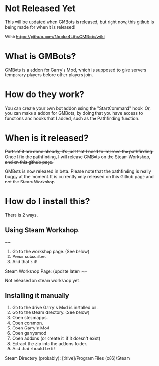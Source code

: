 # Not Released Yet
This will be updated when GMBots is released, but right now, this github is being made for when it is released!

Wiki: https://github.com/Noobz4Life/GMBots/wiki





# What is GMBots?

GMBots is a addon for Garry's Mod, which is supposed to give servers temporary players before other players join.

# How do they work?

You can create your own bot addon using the "StartCommand" hook.
Or, you can make a addon for GMBots, by doing that you have access to functions and hooks that I added, such as the Pathfinding function.

# When is it released?

~~Parts of it are done already, it's just that I need to improve the pathfinding.
Once I fix the pathfinding, I will release GMBots on the Steam Workshop, and on this github page.~~

GMBots is now released in beta. Please note that the pathfinding is really buggy at the moment.
It is currently only released on this Github page and not the Steam Workshop.

# How do I install this?

There is 2 ways.

## Using Steam Workshop.
~~
1. Go to the workshop page. (See below)
2. Press subscribe.
3. And that's it!

Steam Workshop Page: (update later)
~~

Not released on steam workshop yet.

## Installing it manually

1. Go to the drive Garry's Mod is installed on.
2. Go to the steam directory. (See below)
3. Open steamapps.
4. Open common.
5. Open Garry's Mod
6. Open garrysmod
7. Open addons (or create it, if it doesn't exist)
8. Extract the zip into the addons folder.
9. And that should be it!

Steam Directory (probably): [drive]/Program Files (x86)/Steam
